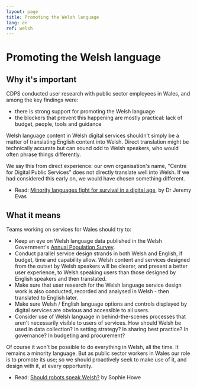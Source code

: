 ```yaml
---
layout: page
title: Promoting the Welsh language
lang: en
ref: welsh
---
```



# Promoting the Welsh language


## Why it's important

CDPS conducted user research with public sector employees in Wales, and among the key findings were:


*   there is strong support for promoting the Welsh language
*   the blockers that prevent this happening are mostly practical: lack of budget, people, tools and guidance

Welsh language content in Welsh digital services shouldn't simply be a matter of translating English content into Welsh. Direct translation might be technically accurate but can sound odd to Welsh speakers, who would often phrase things differently.

We say this from direct experience: our own organisation's name, "Centre for Digital Public Services" does not directly translate well into Welsh. If we had considered this early on, we would have chosen something different.



*   Read: [Minority languages fight for survival in a digital age](https://theconversation.com/minority-languages-fight-for-survival-in-the-digital-age-22571), by Dr Jeremy Evas


## What it means

Teams working on services for Wales should try to:



*   Keep an eye on Welsh language data published in the Welsh Government's [Annual Population Survey](https://gov.wales/welsh-language-data-annual-population-survey).
*   Conduct parallel service design strands in both Welsh and English, if budget, time and capability allow. Welsh content and services designed from the outset by Welsh speakers will be clearer, and present a better user experience, to Welsh speaking users than those designed by English speakers and then translated.
*   Make sure that user research for the Welsh language service design work is also conducted, recorded and analysed in Welsh - then translated to English later.
*   Make sure Welsh / English language options and controls displayed by digital services are obvious and accessible to all users.
*   Consider use of Welsh language in behind-the-scenes processes that aren't necessarily visible to users of services. How should Welsh be used in data collection? In setting strategy? In sharing best practice? In governance? In budgeting and procurement?

Of course it won't be possible to do everything in Welsh, all the time. It remains a minority language. But as public sector workers in Wales our role is to promote its use; so we should proactively seek to make use of it, and design with it, at every opportunity.



*   Read: [Should robots speak Welsh?](https://www.futuregenerations.wales/news/a-ddylai-robotiad-siarad-cymraeg-should-robots-speak-welsh/) by Sophie Howe
